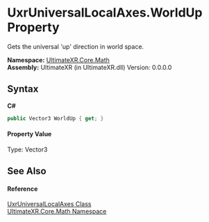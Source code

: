 # UxrUniversalLocalAxes.WorldUp Property 
 

Gets the universal 'up' direction in world space.

**Namespace:**&nbsp;<a href="N_UltimateXR_Core_Math">UltimateXR.Core.Math</a><br />**Assembly:**&nbsp;UltimateXR (in UltimateXR.dll) Version: 0.0.0.0

## Syntax

**C#**<br />
``` C#
public Vector3 WorldUp { get; }
```


#### Property Value
Type: Vector3

## See Also


#### Reference
<a href="T_UltimateXR_Core_Math_UxrUniversalLocalAxes">UxrUniversalLocalAxes Class</a><br /><a href="N_UltimateXR_Core_Math">UltimateXR.Core.Math Namespace</a><br />